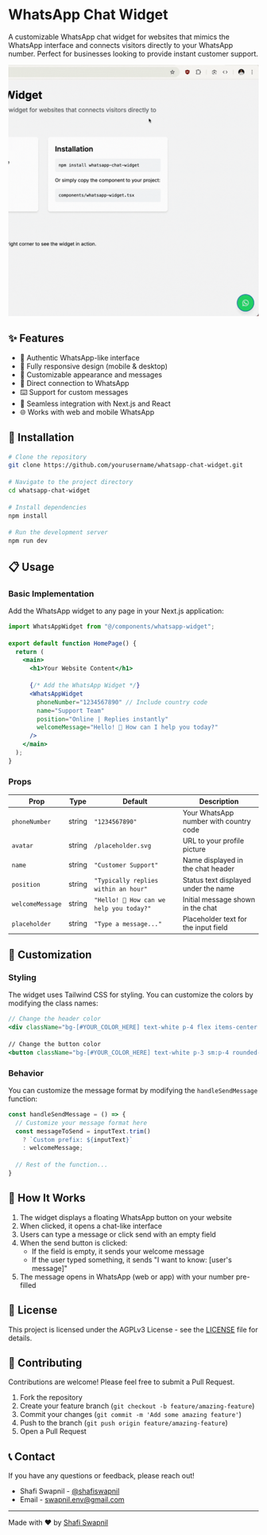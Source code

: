 # WhatsApp Chat Widget

A customizable WhatsApp chat widget for websites that mimics the WhatsApp interface and connects visitors directly to your WhatsApp number. Perfect for businesses looking to provide instant customer support.

![WhatsApp Widget Demo](./public/demo-gif.gif)


## ✨ Features

- 💬 Authentic WhatsApp-like interface
- 📱 Fully responsive design (mobile & desktop)
- 🎨 Customizable appearance and messages
- 🔗 Direct connection to WhatsApp
- ⌨️ Support for custom messages
- 🔄 Seamless integration with Next.js and React
- 🌐 Works with web and mobile WhatsApp


## 🚀 Installation

```bash
# Clone the repository
git clone https://github.com/yourusername/whatsapp-chat-widget.git

# Navigate to the project directory
cd whatsapp-chat-widget

# Install dependencies
npm install

# Run the development server
npm run dev
```

## 📋 Usage

### Basic Implementation

Add the WhatsApp widget to any page in your Next.js application:

```jsx
import WhatsAppWidget from "@/components/whatsapp-widget";

export default function HomePage() {
  return (
    <main>
      <h1>Your Website Content</h1>
      
      {/* Add the WhatsApp Widget */}
      <WhatsAppWidget 
        phoneNumber="1234567890" // Include country code
        name="Support Team"
        position="Online | Replies instantly"
        welcomeMessage="Hello! 👋 How can I help you today?"
      />
    </main>
  );
}
```

### Props

| Prop | Type | Default | Description |
|------|------|---------|-------------|
| `phoneNumber` | string | `"1234567890"` | Your WhatsApp number with country code |
| `avatar` | string | `/placeholder.svg` | URL to your profile picture |
| `name` | string | `"Customer Support"` | Name displayed in the chat header |
| `position` | string | `"Typically replies within an hour"` | Status text displayed under the name |
| `welcomeMessage` | string | `"Hello! 👋 How can we help you today?"` | Initial message shown in the chat |
| `placeholder` | string | `"Type a message..."` | Placeholder text for the input field |


## 🎨 Customization

### Styling

The widget uses Tailwind CSS for styling. You can customize the colors by modifying the class names:

```jsx
// Change the header color
<div className="bg-[#YOUR_COLOR_HERE] text-white p-4 flex items-center justify-between">

// Change the button color
<button className="bg-[#YOUR_COLOR_HERE] text-white p-3 sm:p-4 rounded-full">
```

### Behavior

You can customize the message format by modifying the `handleSendMessage` function:

```jsx
const handleSendMessage = () => {
  // Customize your message format here
  const messageToSend = inputText.trim() 
    ? `Custom prefix: ${inputText}` 
    : welcomeMessage;
  
  // Rest of the function...
}
```

## 📱 How It Works

1. The widget displays a floating WhatsApp button on your website
2. When clicked, it opens a chat-like interface
3. Users can type a message or click send with an empty field
4. When the send button is clicked:
   - If the field is empty, it sends your welcome message
   - If the user typed something, it sends "I want to know: [user's message]"
5. The message opens in WhatsApp (web or app) with your number pre-filled


## 📄 License

This project is licensed under the AGPLv3 License - see the [LICENSE](LICENSE) file for details.


## 🤝 Contributing

Contributions are welcome! Please feel free to submit a Pull Request.

1. Fork the repository
2. Create your feature branch (`git checkout -b feature/amazing-feature`)
3. Commit your changes (`git commit -m 'Add some amazing feature'`)
4. Push to the branch (`git push origin feature/amazing-feature`)
5. Open a Pull Request


## 📞 Contact

If you have any questions or feedback, please reach out!

- Shafi Swapnil - [@shafiswapnil](https://www.linkedin.com/in/shafiswapnil/)
- Email - swapnil.env@gmail.com

---

Made with ❤️ by [Shafi Swapnil](https://github.com/shafiswapnil)
